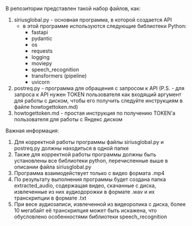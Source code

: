 В репозитории представлен такой набор файлов, как:
1) siriusglobal.py - основная программа, в которой создается API
   - в этой программе используются следующие библиотеки Python:
       - fastapi
       - pydantic
       - os
       - requests
       - logging
       - moviepy
       - speech_recognition
       - transformers (pipeline)
       - uvicorn
2) postreq.py - программа для обращения с запросом к API (P.S. - для запроса к API нужен TOKEN пользователя как входящий аргумент для работы с диском, чтобы его получить следуйте инструкциям в файле howtogettoken.md)
3) howtogettoken.md - простая инструкция по получению TOKEN'а пользователя для работы с Яндекс диском

Важная информация:
1) Для корректной работы программы файлы siriusglobal.py и postreq.py должны находиться в одной папке
2) Также для корректной работы программы должны быть установлены все библиотеки python, перечисленные выше в описании файла siriusglobal.py 
3) Программа взаимодействует только с видео формата .mp4
4) По результату выполнения программы будет создана папка extracted_audio, содержащая видео, скачанные с диска, извлеченные из них аудиодорожки в формате .wav и их транскрипции в формате .txt
5) При весе аудиозаписи, извлеченной из видеоролика с диска, более 10 мегабайт её транскрипция может быть искажена, что обусловлено особенностями библиотеки speech_recognition
